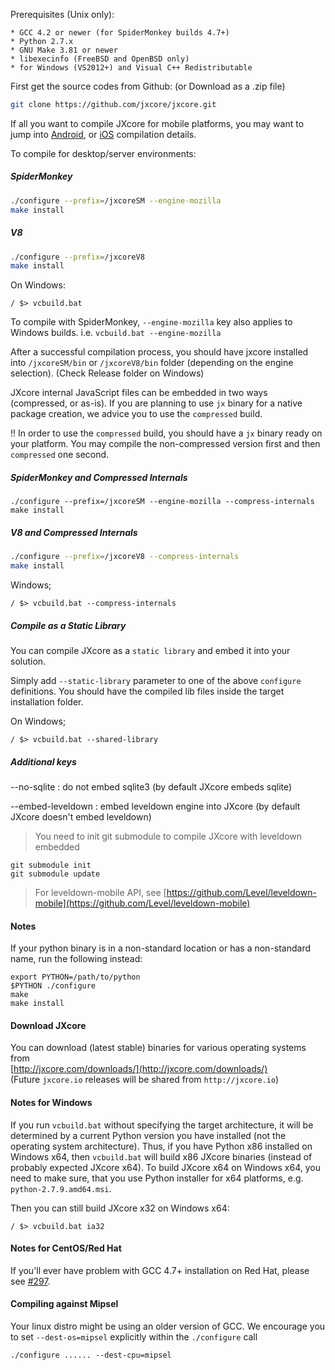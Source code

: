 Prerequisites (Unix only):

    * GCC 4.2 or newer (for SpiderMonkey builds 4.7+)
    * Python 2.7.x
    * GNU Make 3.81 or newer
    * libexecinfo (FreeBSD and OpenBSD only)
    * for Windows (VS2012+) and Visual C++ Redistributable

First get the source codes from Github: (or Download as a .zip file)
```bash
git clone https://github.com/jxcore/jxcore.git
```

If all you want to compile JXcore for mobile platforms, you may want to jump into 
[Android](Android_Compile.md), or [iOS](iOS_Compile.md) compilation details.

To compile for desktop/server environments:

##### SpiderMonkey
```bash
./configure --prefix=/jxcoreSM --engine-mozilla
make install
```

##### V8
```bash
./configure --prefix=/jxcoreV8
make install
```

On Windows:

```
/ $> vcbuild.bat
```

To compile with SpiderMonkey, `--engine-mozilla` key also applies to Windows builds. 
i.e. `vcbuild.bat --engine-mozilla`

After a successful compilation process, you should have jxcore installed into `/jxcoreSM/bin` 
or `/jxcoreV8/bin` folder (depending on the engine selection). (Check Release folder on Windows)

JXcore internal JavaScript files can be embedded in two ways (compressed, or as-is). If you are planning 
to use `jx` binary for a native package creation, we advice you to use the `compressed` build. 

!! In order to use the `compressed` build, you should have a `jx` binary ready on your platform. You may
 compile the non-compressed version first and then `compressed` one second.

##### SpiderMonkey and Compressed Internals
```
./configure --prefix=/jxcoreSM --engine-mozilla --compress-internals
make install
```

##### V8 and Compressed Internals
```bash
./configure --prefix=/jxcoreV8 --compress-internals
make install
```

Windows;
```
/ $> vcbuild.bat --compress-internals
```

##### Compile as a Static Library 
You can compile JXcore as a `static library` and embed it into your solution.

Simply add `--static-library` parameter to one of the above `configure` definitions. You should have the 
compiled lib files inside the target installation folder. 

On Windows;
```
/ $> vcbuild.bat --shared-library
```

##### Additional keys

--no-sqlite : do not embed sqlite3 (by default JXcore embeds sqlite)

--embed-leveldown : embed leveldown engine into JXcore (by default JXcore doesn't embed leveldown)

> You need to init git submodule to compile JXcore with leveldown embedded
```
git submodule init
git submodule update
```

> For leveldown-mobile API, see [https://github.com/Level/leveldown-mobile](https://github.com/Level/leveldown-mobile)


#### Notes
If your python binary is in a non-standard location or has a non-standard name, 
run the following instead:

    export PYTHON=/path/to/python
    $PYTHON ./configure
    make
    make install

#### Download JXcore 
You can download (latest stable) binaries for various operating systems from  
[http://jxcore.com/downloads/](http://jxcore.com/downloads/)  
(Future `jxcore.io` releases will be shared from `http://jxcore.io`)

#### Notes for Windows

If you run `vcbuild.bat` without specifying the target architecture, it will be determined by a 
current Python version you have installed (not the operating system architecture).
Thus, if you have Python x86 installed on Windows x64, then `vcbuild.bat` will build x86 JXcore 
binaries (instead of probably expected JXcore x64).
To build JXcore x64 on Windows x64, you need to make sure, that you use Python installer for 
x64 platforms, e.g. `python-2.7.9.amd64.msi`.

Then you can still build JXcore x32 on Windows x64:

```
/ $> vcbuild.bat ia32
```

#### Notes for CentOS/Red Hat

If you'll ever have problem with GCC 4.7+ installation on Red Hat, please see 
[#297](https://github.com/jxcore/jxcore/issues/297).

#### Compiling against Mipsel

Your linux distro might be using an older version of GCC. We encourage you to set `--dest-os=mipsel` 
explicitly within the  `./configure` call

```
./configure ...... --dest-cpu=mipsel
```
